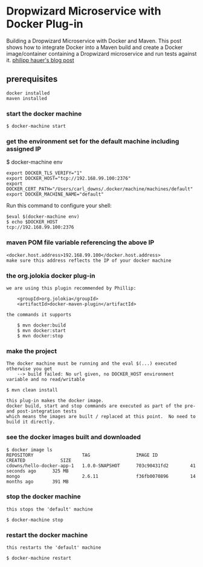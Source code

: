
# Dropwizard Microservice with Docker Plug-in

Building a Dropwizard Microservice with Docker and Maven.
This post shows how to integrate Docker into a Maven build and create a Docker image/container containing a Dropwizard microservice and run tests against it.
[philipp hauer's blog post](https://blog.philipphauer.de/building-dropwizard-microservice-docker-maven/)


## prerequisites

    docker installed 
    maven installed   

### start the docker machine

    $ docker-machine start

### get the environment set for the default machine including assigned IP

$ docker-machine env

    export DOCKER_TLS_VERIFY="1"
    export DOCKER_HOST="tcp://192.168.99.100:2376"
    export DOCKER_CERT_PATH="/Users/carl_downs/.docker/machine/machines/default"
    export DOCKER_MACHINE_NAME="default"

Run this command to configure your shell:

    $eval $(docker-machine env)
    $ echo $DOCKER_HOST
    tcp://192.168.99.100:2376

### maven POM file variable referencing the above IP

    <docker.host.address>192.168.99.100</docker.host.address>
    make sure this address reflects the IP of your docker machine

### the org.jolokia docker plug-in

    we are using this plugin recommended by Phillip:
    
        <groupId>org.jolokia</groupId>
        <artifactId>docker-maven-plugin</artifactId>
                   
    the commands it supports
                    
        $ mvn docker:build
        $ mvn docker:start
        $ mvn docker:stop
                    
### make the project

    The docker machine must be running and the eval $(...) executed otherwise you get
        --> build failed: No url given, no DOCKER_HOST environment variable and no read/writable

    $ mvn clean install
    
    this plug-in makes the docker image.
    docker build, start and stop commands are executed as part of the pre- and post-integration tests
    which means the images are built / replaced at this point.  No need to build it directly.
        
### see the docker images built and downloaded 
    
    $ docker image ls 
    REPOSITORY                  TAG                 IMAGE ID            CREATED             SIZE
    cdowns/hello-docker-app-1   1.0.0-SNAPSHOT      703c90431fd2        41 seconds ago      325 MB
    mongo                       2.6.11              f36fb0070896        14 months ago       391 MB

### stop the docker machine

    this stops the 'default' machine
    
    $ docker-machine stop

### restart the docker machine

    this restarts the 'default' machine
    
    $ docker-machine restart
    
    